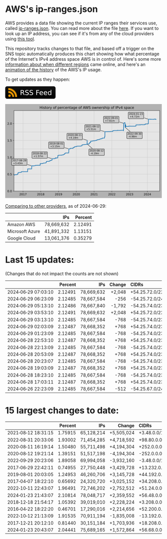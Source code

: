 # AWS's ip-ranges.json

AWS provides a data file showing the current IP ranges their
services use, called [ip-ranges.json](https://ip-ranges.amazonaws.com/ip-ranges.json).
You can read more about the file [here](https://docs.aws.amazon.com/general/latest/gr/aws-ip-ranges.html).
If you want to look up an IP address, you can see if it's from any of the cloud providers using [this tool](https://cloud-ips.s3-us-west-2.amazonaws.com/index.html).

This repository tracks changes to that file, and based off a trigger on the SNS 
topic automatically produces this chart showing how what percentage of the 
Internet's IPv4 address space AWS is in control of.  Here's some 
more [information about when different regions](announces.md) came 
online, and here's an [animation of the history](https://youtu.be/Su25yl7eol8) 
of the AWS's IP usage.

To get updates as they happen:

[![RSS Icon](images/rss_badge.svg)](https://raw.githubusercontent.com/seligman/aws-ip-ranges/master/rss.xml)

![History of AWS](history_count.svg)

[Comparing to other providers](https://github.com/seligman/cloud_sizes), as of 2024-06-29:

| | IPs | Percent |
| --- | ---: | ---: |
| Amazon AWS | 78,669,632 | 2.12491 |
| Microsoft Azure | 41,891,332 | 1.13151 |
| Google Cloud | 13,061,376 | 0.35279 |


# Last 15 updates:

(Changes that do not impact the counts are not shown)

| | Percent | IPs | Change | CIDRs |
| :--- | ---: | ---: | ---: | :--- |
| 2024&#8209;06&#8209;29&nbsp;07:03:10 | 2.12491 | 78,669,632 | +2,048 | +54.25.72.0/22,&nbsp;+54.25.76.0/23,&nbsp;+54.25.64.0/24,&nbsp;... |
| 2024&#8209;06&#8209;29&nbsp;06:23:09 | 2.12485 | 78,667,584 | -256 | -54.25.72.0/24 |
| 2024&#8209;06&#8209;29&nbsp;05:13:10 | 2.12486 | 78,667,840 | -1,792 | -54.25.74.0/23,&nbsp;-54.25.76.0/23,&nbsp;-54.25.64.0/24,&nbsp;... |
| 2024&#8209;06&#8209;29&nbsp;03:53:10 | 2.12491 | 78,669,632 | +2,048 | +54.25.72.0/22,&nbsp;+54.25.76.0/23,&nbsp;+54.25.64.0/24,&nbsp;... |
| 2024&#8209;06&#8209;29&nbsp;03:13:10 | 2.12485 | 78,667,584 | -768 | -54.25.74.0/23,&nbsp;-54.25.76.0/24 |
| 2024&#8209;06&#8209;29&nbsp;02:03:09 | 2.12487 | 78,668,352 | +768 | +54.25.74.0/23,&nbsp;+54.25.76.0/24 |
| 2024&#8209;06&#8209;29&nbsp;01:23:09 | 2.12485 | 78,667,584 | -768 | -54.25.74.0/23,&nbsp;-54.25.76.0/24 |
| 2024&#8209;06&#8209;28&nbsp;22:53:10 | 2.12487 | 78,668,352 | +768 | +54.25.74.0/23,&nbsp;+54.25.76.0/24 |
| 2024&#8209;06&#8209;28&nbsp;22:13:09 | 2.12485 | 78,667,584 | -768 | -54.25.74.0/23,&nbsp;-54.25.76.0/24 |
| 2024&#8209;06&#8209;28&nbsp;20:53:09 | 2.12487 | 78,668,352 | +768 | +54.25.74.0/23,&nbsp;+54.25.76.0/24 |
| 2024&#8209;06&#8209;28&nbsp;20:23:07 | 2.12485 | 78,667,584 | -768 | -54.25.74.0/23,&nbsp;-54.25.76.0/24 |
| 2024&#8209;06&#8209;28&nbsp;19:03:09 | 2.12487 | 78,668,352 | +768 | +54.25.74.0/23,&nbsp;+54.25.76.0/24 |
| 2024&#8209;06&#8209;28&nbsp;18:23:10 | 2.12485 | 78,667,584 | -768 | -54.25.74.0/23,&nbsp;-54.25.76.0/24 |
| 2024&#8209;06&#8209;28&nbsp;17:03:11 | 2.12487 | 78,668,352 | +768 | +54.25.74.0/23,&nbsp;+54.25.76.0/24 |
| 2024&#8209;06&#8209;26&nbsp;22:23:09 | 2.12485 | 78,667,584 | -512 | -54.25.67.0/24,&nbsp;-54.25.68.0/24 |


# 15 largest changes to date:

| | Percent | IPs | Change | CIDRs |
| :--- | ---: | ---: | ---: | :--- |
| 2021&#8209;08&#8209;12&nbsp;18:31:15 | 1.75915 | 65,128,214 | +5,505,024 | +3.48.0.0/12,&nbsp;+35.96.0.0/12,&nbsp;+3.152.0.0/13,&nbsp;... |
| 2022&#8209;08&#8209;31&nbsp;20:33:06 | 1.93002 | 71,454,285 | +4,718,592 | +98.80.0.0/12,&nbsp;+184.32.0.0/12,&nbsp;+13.184.0.0/13,&nbsp;... |
| 2020&#8209;08&#8209;11&nbsp;16:19:14 | 1.50480 | 55,711,498 | +4,194,304 | +252.0.0.0/10 |
| 2020&#8209;08&#8209;12&nbsp;19:21:14 | 1.39151 | 51,517,198 | -4,194,304 | -252.0.0.0/10 |
| 2022&#8209;09&#8209;29&nbsp;20:23:06 | 1.89058 | 69,994,058 | -3,932,160 | -3.48.0.0/12,&nbsp;-35.96.0.0/12,&nbsp;-3.240.0.0/13,&nbsp;... |
| 2017&#8209;06&#8209;29&nbsp;22:42:11 | 0.74955 | 27,750,448 | +3,429,728 | +13.232.0.0/13,&nbsp;+34.240.0.0/13,&nbsp;+35.168.0.0/13,&nbsp;... |
| 2019&#8209;08&#8209;01&nbsp;20:03:05 | 1.24953 | 46,260,706 | +3,145,728 | +44.192.0.0/10,&nbsp;-3.192.0.0/12 |
| 2017&#8209;04&#8209;07&nbsp;18:22:10 | 0.65692 | 24,320,720 | +3,025,152 | +34.208.0.0/12,&nbsp;+34.224.0.0/12,&nbsp;+13.58.0.0/15,&nbsp;... |
| 2022&#8209;10&#8209;11&nbsp;22:43:07 | 1.96491 | 72,746,202 | +2,752,512 | +51.24.0.0/13,&nbsp;+57.104.0.0/13,&nbsp;+51.20.0.0/14,&nbsp;... |
| 2024&#8209;01&#8209;23&nbsp;21:43:07 | 2.10814 | 78,048,717 | +2,359,552 | +56.48.0.0/13,&nbsp;+16.28.0.0/14,&nbsp;+16.64.0.0/14,&nbsp;... |
| 2018&#8209;12&#8209;18&nbsp;21:54:17 | 1.05392 | 39,019,010 | +2,228,224 | +3.208.0.0/12,&nbsp;+3.224.0.0/12,&nbsp;+13.48.0.0/15 |
| 2016&#8209;04&#8209;22&nbsp;18:22:20 | 0.46701 | 17,290,016 | +2,214,656 | +52.200.0.0/13,&nbsp;+52.208.0.0/13,&nbsp;+52.36.0.0/14,&nbsp;... |
| 2022&#8209;10&#8209;12&nbsp;21:13:09 | 1.91535 | 70,911,194 | -1,835,008 | -13.192.0.0/13,&nbsp;-16.28.0.0/14,&nbsp;-40.172.0.0/14,&nbsp;... |
| 2017&#8209;12&#8209;21&nbsp;20:12:10 | 0.81440 | 30,151,184 | +1,703,936 | +18.208.0.0/13,&nbsp;+18.204.0.0/14,&nbsp;+18.224.0.0/14,&nbsp;... |
| 2024&#8209;01&#8209;23&nbsp;20:43:07 | 2.04441 | 75,689,165 | +1,572,864 | +56.68.0.0/14,&nbsp;+56.128.0.0/14,&nbsp;+56.136.0.0/14,&nbsp;... |
